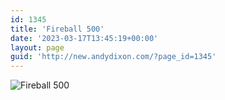 ```yaml
---
id: 1345
title: 'Fireball 500'
date: '2023-03-17T13:45:19+00:00'
layout: page
guid: 'http://new.andydixon.com/?page_id=1345'
---
```


![Fireball 500](https://i0.wp.com/assets.g8x2.ldn.idrivee2-23.com/posters/Fireball%20500%2001.jpg?w=1200&ssl=1 "Fireball 500")